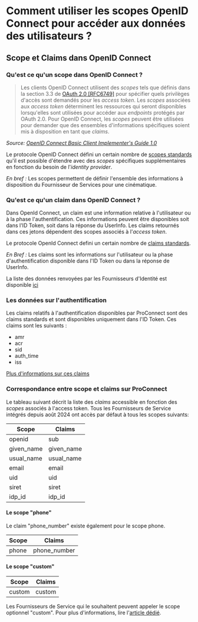 # Comment utiliser les scopes OpenID Connect pour accéder aux données des utilisateurs ?

## Scope et Claims dans OpenID Connect

### Qu'est ce qu'un scope dans OpenID Connect ?

> Les clients OpenID Connect utilisent des _scopes_ tels que définis dans la section 3.3 de [OAuth 2.0 [RFC6749]](https://openid.net/specs/openid-connect-basic-1_0.html#RFC6749) pour spécifier quels privilèges d'accès sont demandés pour les _access token_. Les _scopes_ associées aux _access token_ déterminent les ressources qui seront disponibles lorsqu'elles sont utilisées pour accéder aux _endpoints_ protégés par OAuth 2.0. Pour OpenID Connect, les _scopes_ peuvent être utilisées pour demander que des ensembles d'informations spécifiques soient mis à disposition en tant que _claims_.

_Source: [OpenID Connect Basic Client Implementer's Guide 1.0](https://openid.net/specs/openid-connect-basic-1_0.html#Scopes)_

Le protocole OpenID Connect défini un certain nombre de [scopes standards](https://openid.net/specs/openid-connect-basic-1_0.html#Scopes) qu'il est possible d'étendre avec des _scopes_ spécifiques supplémentaires en fonction du besoin de l'_identity provider_.

_En bref :_ Les scopes permettent de définir l'ensemble des informations à disposition du Fournisseur de Services pour une cinématique.

### Qu'est ce qu'un claim dans OpenID Connect ?

Dans OpenId Connect, un claim est une information relative à l'utilisateur ou à la phase l'authentification. Ces informations peuvent être disponibles soit dans l'ID Token, soit dans la réponse du UserInfo. Les claims retournés dans ces jetons dépendent des scopes associés à l'_access token_.

Le protocole OpenId Connect defini un certain nombre de [claims standards](https://openid.net/specs/openid-connect-core-1_0.html#Claims).

_En Bref :_ Les claims sont les informations sur l'utilisateur ou la phase d'authentification disponible dans l'ID Token ou dans la réponse de UserInfo.

La liste des données renvoyées par les Fournisseurs d'Identité est disponible [ici](./donnees_fournies.md)

### Les données sur l'authentification

Les claims relatifs à l'authentification disponibles par ProConnect sont des claims standards et sont disponibles uniquement dans l'ID Token. Ces claims sont les suivants :

- amr
- acr
- sid
- auth_time
- iss

[Plus d'informations sur ces claims](https://openid.net/specs/openid-connect-basic-1_0.html#IDToken)

### Correspondance entre scope et claims sur ProConnect

Le tableau suivant décrit la liste des _claims_ accessible en fonction des _scopes_ associés à l'access token.
Tous les Fournisseurs de Service intégrés depuis août 2024 ont accès par défaut à tous les scopes suivants:

| Scope      | Claims     |
| ---------- | ---------- |
| openid     | sub        |
| given_name | given_name |
| usual_name | usual_name |
| email      | email      |
| uid        | uid        |
| siret      | siret      |
| idp_id     | idp_id     |

#### Le scope "phone"

Le claim "phone_number" existe également pour le scope phone.

| Scope | Claims       |
| ----- | ------------ |
| phone | phone_number |

#### Le scope "custom"

| Scope  | Claims |
| ------ | ------ |
| custom | custom |

Les Fournisseurs de Service qui le souhaitent peuvent appeler le scope optionnel "custom". Pour plus d'informations, lire l'[article dédié](custom-scope.md).
